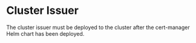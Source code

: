 # Cluster Issuer

The cluster issuer must be deployed to the cluster after the cert-manager Helm
chart has been deployed.
